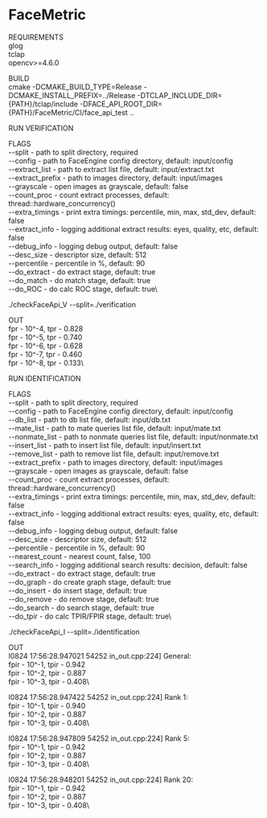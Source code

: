 # FaceMetric

REQUIREMENTS\
glog\
tclap\
opencv>=4.6.0

BUILD\
cmake -DCMAKE_BUILD_TYPE=Release -DCMAKE_INSTALL_PREFIX=../Release -DTCLAP_INCLUDE_DIR={PATH}/tclap/include -DFACE_API_ROOT_DIR={PATH}/FaceMetric/CI/face_api_test ..

RUN VERIFICATION

FLAGS\
--split - path to split directory, required\
--config - path to FaceEngine config directory, default: input/config\
--extract_list - path to extract list file, default: input/extract.txt\
--extract_prefix - path to images directory, default: input/images\
--grayscale - open images as grayscale, default: false\
--count_proc - count extract processes, default: thread::hardware_concurrency()\
--extra_timings - print extra timings: percentile, min, max, std_dev, default: false\
--extract_info - logging additional extract results: eyes, quality, etc, default: false\
--debug_info - logging debug output, default: false\
--desc_size - descriptor size, default: 512\
--percentile - percentile in %, default: 90\
--do_extract - do extract stage, default: true\
--do_match - do match stage, default: true\
--do_ROC - do calc ROC stage, default: true\

./checkFaceApi_V --split=./verification

OUT\
fpr - 10^-4, tpr - 0.828\
fpr - 10^-5, tpr - 0.740\
fpr - 10^-6, tpr - 0.628\
fpr - 10^-7, tpr - 0.460\
fpr - 10^-8, tpr - 0.133\

RUN IDENTIFICATION 

FLAGS\
--split - path to split directory, required\
--config - path to FaceEngine config directory, default: input/config\
--db_list - path to db list file, default: input/db.txt\
--mate_list - path to mate queries list file, default: input/mate.txt\
--nonmate_list - path to nonmate queries list file, default: input/nonmate.txt\
--insert_list - path to insert list file, default: input/insert.txt\
--remove_list - path to remove list file, default: input/remove.txt\
--extract_prefix - path to images directory, default: input/images\
--grayscale - open images as grayscale, default: false\
--count_proc - count extract processes, default: thread::hardware_concurrency()\
--extra_timings - print extra timings: percentile, min, max, std_dev, default: false\
--extract_info - logging additional extract results: eyes, quality, etc, default: false\
--debug_info - logging debug output, default: false\
--desc_size - descriptor size, default: 512\
--percentile - percentile in %, default: 90\
--nearest_count - nearest count, false, 100\
--search_info - logging additional search results: decision, default: false\
--do_extract - do extract stage, default: true\
--do_graph - do create graph stage, default: true\
--do_insert - do insert stage, default: true\
--do_remove - do remove stage, default: true\
--do_search - do search stage, default: true\
--do_tpir - do calc TPIR/FPIR stage, default: true\

./checkFaceApi_I --split=./identification

OUT\
I0824 17:56:28.947021 54252 in_out.cpp:224] General:\
fpir - 10^-1, tpir - 0.942\
fpir - 10^-2, tpir - 0.887\
fpir - 10^-3, tpir - 0.408\

I0824 17:56:28.947422 54252 in_out.cpp:224] Rank 1:\
fpir - 10^-1, tpir - 0.940\
fpir - 10^-2, tpir - 0.887\
fpir - 10^-3, tpir - 0.408\

I0824 17:56:28.947809 54252 in_out.cpp:224] Rank 5:\
fpir - 10^-1, tpir - 0.942\
fpir - 10^-2, tpir - 0.887\
fpir - 10^-3, tpir - 0.408\

I0824 17:56:28.948201 54252 in_out.cpp:224] Rank 20:\
fpir - 10^-1, tpir - 0.942\
fpir - 10^-2, tpir - 0.887\
fpir - 10^-3, tpir - 0.408\
